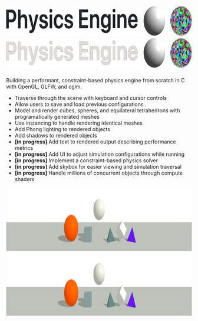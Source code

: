 <h1 align="center">
  <img src="https://github.com/Polaris1000M/physics-engine/blob/main/assets/text-banner.png#gh-light-mode-only" alt="Logo" height="80">
  <img src="https://github.com/Polaris1000M/physics-engine/blob/main/assets/text-banner-inverted.png#gh-dark-mode-only" alt="Logo" height="80">
</h1>

Building a performant, constraint-based physics engine from scratch in C with OpenGL, GLFW, and cglm.
- Traverse through the scene with keyboard and cursor controls
- Allow users to save and load previous configurations
- Model and render cubes, spheres, and equilateral tetrahedrons with programatically generated meshes
- Use instancing to handle rendering identical meshes
- Add Phong lighting to rendered objects
- Add shadows to rendered objects
- **[in progress]** Add text to rendered output describing performance metrics
- **[in progress]** Add UI to adjust simulation configurations while running
- **[in progress]** Implement a constraint-based physics solver
- **[in progress]** Add skybox for easier viewing and simulation traversal
- **[in progress]** Handle millions of concurrent objects through compute shaders

<div align="center">
  <img src="https://github.com/Polaris1000M/physics-engine/blob/main/assets/banner.png#gh-light-mode-only" alt="Logo" height="173">
  <img src="https://github.com/Polaris1000M/physics-engine/blob/main/assets/banner-inverted.png#gh-dark-mode-only" alt="Logo" height="173">
</div>
